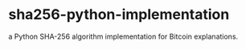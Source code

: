 # sha256-python-implementation
a Python SHA-256 algorithm implementation for Bitcoin explanations. 
